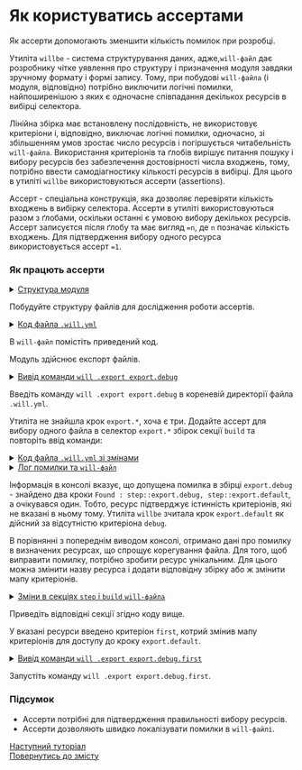 # Як користуватись ассертами

Як ассерти допомогають зменшити кількість помилок при розробці.

Утиліта `willbe` - система структурування даних, адже,`will-файл` дає розробнику чітке уявлення про структуру і призначення модуля завдяки зручному формату і формі запису. Тому, при побудові `will-файла` (і модуля, відповідно) потрібно виключити логічні помилки, найпоширенішою з яких є одночасне співпадання декількох ресурсів в вибірці селектора.  

Лінійна збірка має встановлену послідовність, не використовує критеріони і, відповідно, виключає логічні помилки, одночасно, зі збільшенням умов зростає число ресурсів і погіршується читабельність `will-файла`. Використання критеріонів та ґлобів вирішує питання пошуку і вибору ресурсів без забезпечення достовірності числа входжень, тому, потрібно ввести самодіагностику кількості ресурсів в вибірці. Для цього в утиліті `willbe` використовуються ассерти (assertions).  

Ассерт - спеціальна конструкція, яка дозволяє перевіряти кількість входжень в вибірку селектора. Ассерти в утиліті використовуються разом з ґлобами, оскільки останні є умовою вибору декількох ресурсів. Ассерт записуєтся після ґлобу та має вигляд `=n`, де `n` позначає кількість входжень. Для підтвердження вибору одного ресурса використовується ассерт `=1`.  

### Як працють ассерти   

<details>
  <summary><u>Структура модуля</u></summary>

```
shellCommand
    ├── fileDebug
    ├── fileDefault  
    ├── fileRelease         
    └── .will.yml       

```

</details>

Побудуйте структуру файлів для дослідження роботи ассертів.  

<details>
    <summary><u>Код файла <code>.will.yml</code></u></summary>

```yaml
about :

  name : assertsTesting
  description : "To test asserts"
  version : 0.0.1

path :

  in : '.'
  out : 'out'
  fileToExport.debug :
    criterion :
      debug : 1
    path : 'fileDebug'

  fileToExport.release :
    criterion :
      debug : 0
    path : 'fileRelease'

  fileToExport.default :
    path : 'fileDefault'    

step  :
  export.debug :
    inherit : predefined.export
    export : path::fileToExport.*
    tar : 0
    criterion :
      debug : 1

  export.release :
    inherit : predefined.export
    export : path::fileToExport.*
    tar : 0
    criterion :
      debug : 0

  export.default :
    inherit : predefined.export
    export : path::fileToExport.default
    tar : 0

build :

  export.debug :
    criterion :
      export : 1
      debug : 1
    steps :
      - export.*

  export.release :
    criterion :
      export : 1
      debug : 0
    steps :
      - export.*

```

</details>

В `will-файл` помістіть приведений код.

Модуль здійснює експорт файлів.  

<details>
  <summary><u>Вивід команди <code>will .export export.debug</code></u></summary>

```
[user@user ~]$ will .export export.debug
...
  Exporting export.debug
 * Message
Cant find step export.*   

 * Condensed calls stack
...
(Error message)

```

</details> 

Введіть команду `will .export export.debug` в кореневій директорії файла `.will.yml`.

Утиліта не знайшла крок `export.*`, хоча є три. Додайте ассерт для вибору одного файла в селектор `export.*` збірок секції `build` та повторіть ввід команди:

<details>
    <summary><u>Код файла <code>.will.yml</code> зі змінами</u></summary>

```yaml
about :

  name : assertsTesting
  description : "To test asserts"
  version : 0.0.1

path :

  in : '.'
  out : 'out'
  fileToExport.debug :
    criterion :
      debug : 1
    path : 'fileDebug'

  fileToExport.release :
    criterion :
      debug : 0
    path : 'fileRelease'

  fileToExport.default :
    path : 'fileDefault'    

step  :
  export.debug :
    inherit : predefined.export
    export : path::fileToExport.*
    tar : 0
    criterion :
      debug : 1

  export.release :
    inherit : predefined.export
    export : path::fileToExport.*
    tar : 0
    criterion :
      debug : 0

  export.default :
    inherit : predefined.export
    export : path::fileToExport.default
    tar : 0

build :

  export.debug :
    criterion :
      export : 1
      debug : 1
    steps :
      - export.*=1

  export.release :
    criterion :
      export : 1
      debug : 0
    steps :
      - export.*=1

```

</details>
<details>
    <summary><u>Лог помилки та <code>will-файл</code></u></summary>

![SelectorWithAssert](./Images/selector.with.assert.png)

</details>

Інформація в консолі вказує, що допущена помилка в збірці `export.debug` - знайдено два кроки `Found : step::export.debug, step::export.default`, а очікувався один. Тобто, ресурс підтверджує істинність критеріонів, які не вказані в ньому тому. Утиліта `willbe` зчитала крок `export.default` як дійсний за відсутністю критеріона `debug`.   

В порівнянні з попереднім виводом консолі, отримано дані про помилку в визначених ресурсах, що спрощує корегування файла. Для того, щоб виправити помилку, потрібно зробити ресурс унікальним. Для цього можна змінити назву ресурса і додати відповідну збірку або ж змінити мапу критеріонів.    

<details>
    <summary><u>Зміни в секціях <code>step</code> i <code>build</code> <code>will-файлa</code></u></summary>

```yaml
step  :
  export.debug :
    inherit : predefined.export
    export : path::fileToExport.*
    tar : 0
    criterion :
      debug : 1
      first : 0

  export.default :
    inherit : predefined.export
    export : path::fileToExport.default
    tar : 0
    criterion :
      debug : 1
      first : 1

build :

  export.debug.first :
    criterion :
      export : 1
      debug : 1
      first : 1
    steps :
      - export.*=1

  export.release :
    criterion :
      export : 1
      debug : 0
      first : 0
    steps :
      - export.*=1

```

</details> 

Приведіть відповідні секції згідно коду вище.

У вказані ресурси введено критеріон `first`, котрий змінив мапу критеріонів для доступу до кроку `export.default`.   

<details>
    <summary><u>Вивід команди <code>will .export export.debug.first</code></u></summary>

```
[user@user ~]$ will .export export.debug.first
...
Exporting export.debug.first
   + Write out will-file /path_to_file/out/assertsTesting.out.will.yml
   + Exported export.debug.first with 1 files in 1.455s
  Exported export.debug.first in 1.513s

```

</details>

Запустіть команду `will .export export.debug.first`.

### Підсумок  

- Ассерти потрібні для підтвердження правильності вибору ресурсів.
- Ассерти дозволяють швидко локалізувати помилки в `will-файлі`.

[Наступний туторіал](WillFileMinimization.md)  
[Повернутись до змісту](../README.md#tutorials)
